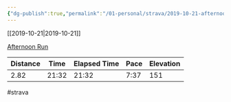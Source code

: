 ```yaml
---
{"dg-publish":true,"permalink":"/01-personal/strava/2019-10-21-afternoon-run/"}
---
```



[[2019-10-21\|2019-10-21]]

[Afternoon Run](https://www.strava.com/activities/2807027318)

| Distance | Time  | Elapsed Time | Pace | Elevation |
| -------- | ----- | ------------ | ---- | --------- |
| 2.82     | 21:32 | 21:32        | 7:37 | 151       |




#strava
